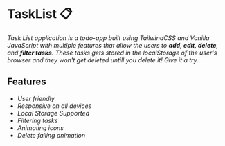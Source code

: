# TaskList 📋
*Task List application is a todo-app built using TailwindCSS and Vanilla JavaScript with multiple features that allow the users to **add, edit, delete**, and **filter tasks**. These tasks gets stored in the localStorage of the user's browser and they won't get deleted untill you delete it! Give it a try..*

## **Features**
* *User friendly*
* *Responsive on all devices*
* *Local Storage Supported*
* *Filtering tasks*
* *Animating icons*
* *Delete falling animation*
